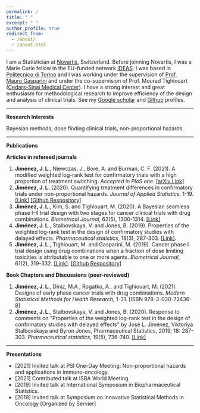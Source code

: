 ```yaml
---
permalink: /
title: " "
excerpt: " "
author_profile: true
redirect_from: 
  - /about/
  - /about.html
---
```


I am a Statistician at [Novartis](https://www.novartis.com), Switzerland. Before joinning Novartis, I was a Marie Curie fellow in the EU-funded network [IDEAS](https://www.ideas-itn.eu). I was based in [Politecnico di Torino](https://polito.it) and I was working under the supervision of [Prof. Mauro Gasparini](http://calvino.polito.it/~gasparini/) and under the co-supervision of Prof. Mourad Tighiouart ([Cedars-Sinai Medical Center](https://www.cedars-sinai.edu/research/areas/biostatistics-bioinformatics.html)). I have a strong interest and great enthusiasm for methodological research to improve efficiency of the design and analysis of clinical trials. See my [Google scholar](https://scholar.google.com/citations?user=odd6u8wAAAAJ&hl=es) and [Github](https://www.github.com/jjimenezm1989) profiles.

<!-- blank line -->
----
<!-- blank line -->

**Research Interests**

Bayesian methods, dose finding clinical trials, non-proportional hazards.

<!-- blank line -->
----
<!-- blank line -->

**Publications**

**Articles in refereed journals**
 
1. **Jiménez, J. L.**, Niewczas, J., Bore, A. and Burman, C. F. (2021). A modified weighted log-rank test for confirmatory trials with a high proportion of treatment switching. *Accepted in PloS one*. [[arXiv Link]](https://arxiv.org/pdf/2005.09213.pdf)
1. **Jiménez, J. L.** (2020). Quantifying treatment differences in confirmatory trials under non-proportional hazards. *Journal of Applied Statistics*, 1-19. [[Link]](https://www.tandfonline.com/doi/abs/10.1080/02664763.2020.1815673) [[Github Respository]](https://github.com/jjimenezm1989/Quantifying-treatment-differences-in-confirmatory-trials-under-non-proportional-hazards)
1. **Jiménez, J. L.**, Kim, S. and Tighiouart, M. (2020). A Bayesian seamless phase I–II trial design with two stages for cancer clinical trials with drug combinations. *Biometrical Journal*, 62(5), 1300-1314. [[Link]](https://onlinelibrary.wiley.com/doi/full/10.1002/bimj.201900095?casa_token=sn9c3PkXFm4AAAAA%3AA_cdX7jLOEMZLmuupUTm7mdNBE4fIh82Y5evsYS0IMmMVM1nc1wTBTnA8ecqUnXEPgR8xVskQfvjNg)
1. **Jiménez, J. L.**, Stalbovskaya, V. and Jones, B. (2019). Properties of the weighted log‐rank test in the design of confirmatory studies with delayed effects. *Pharmaceutical statistics*, 18(3), 287-303. [[Link]](https://onlinelibrary.wiley.com/doi/full/10.1002/pst.1923?casa_token=0es2RiRRqcMAAAAA%3AMS_PW064Z15s-rLIOB95JUByGc-t_3Mu7nrcfdeJ5QbVQIv0FHWcrnd_0PGu7Aw6qCLW5lhiIt41Tg).
1. **Jiménez, J. L.**, Tighiouart, M. and Gasparini, M. (2019). Cancer phase I trial design using drug combinations when a fraction of dose limiting toxicities is attributable to one or more agents. *Biometrical Journal*, 61(2), 319-332. [[Link]](https://onlinelibrary.wiley.com/doi/full/10.1002/bimj.201700166?casa_token=JBD1OhePX8kAAAAA%3A8mlDCuaRAPMAYWz9Q-gmVYvfZ-qcZ68-o-fnryk2mG6E_553qZAKgyg-Ds4rgB2bbbI4R8uyOPaKlw). [[Github Respository]](https://github.com/jjimenezm1989/Partial-toxicity-attributions-in-drug-combination-trials)
    
**Book Chapters and Discussions (peer-reviewed)**

1. **Jiménez, J. L.**, Diniz, M.A., Rogatko, A., and Tighiouart, M. (2021). Designs of early phase cancer trials with drug combinations. *Modern Statistical Methods for Health Research*, 1-31. [ISBN 978-3-030-72436-8]
1. **Jiménez, J. L.**, Stalbovskaya, V. and Jones, B. (2020). Response to comments on "Properties of the weighted log-rank test in the design of confirmatory studies with delayed effects" by José L. Jiménez, Viktoriya Stalbovskaya and Byron Jones, Pharmaceutical Statistics, 2019; 18: 287-303. *Pharmaceutical statistics*, 19(5), 736-740. [[Link]](https://onlinelibrary.wiley.com/doi/10.1002/pst.2021)

<!-- blank line -->
----
<!-- blank line -->

**Presentations**
* [2021] Invited talk at PSI One-Day Meeting: Non-proportional hazards and applications in immuno-oncology.
* [2021] Contributed talk at ISBA World Meeting.
* [2019] Invited talk at International Symposium in Biopharmaceutical Statistics.
* [2019] Invited talk at Symposium on Innovative Statistical Methods in Oncology [Organized by Servier]

